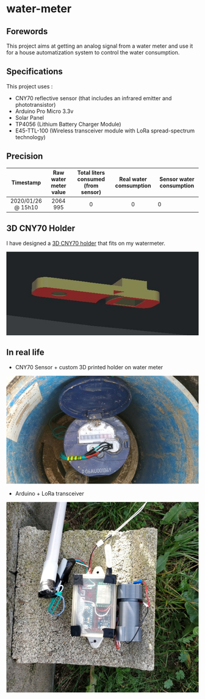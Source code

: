 # water-meter

## Forewords

This project aims at getting an analog signal from a water meter and use it for a house automatization system to control the water consumption.

## Specifications

This project uses :

* CNY70 reflective sensor (that includes an infrared emitter and phototransistor)
* Arduino Pro Micro 3.3v
* Solar Panel
* TP4056 (Lithium Battery Charger Module)
* E45-TTL-100 (Wireless transceiver module with LoRa spread-spectrum technology)

## Precision

|      Timestamp     | Raw water meter value | Total liters consumed (from sensor) |  Real water comsumption |  Sensor water  consumption |
|:------------------:|:---------------------:|:-----------------------------------:|:-----------------------:|----------------------------|
| 2020/01/26 @ 15h10 |        2064 995       |                  0                   |           0              |   0                         |

## 3D CNY70 Holder

I have designed a [3D CNY70 holder](model3d/watermeter_cny70_holder.stl) that fits on my watermeter.

![3D CNY70 holder](images/watermeter_cny70_holder.jpg)

## In real life

* CNY70 Sensor + custom 3D printed holder on water meter

![CNY70 sensor](images/watermeter_cny70.jpg)

* Arduino + LoRa transceiver 

![CNY70 sensor](images/watermeter_sensor.jpg)

